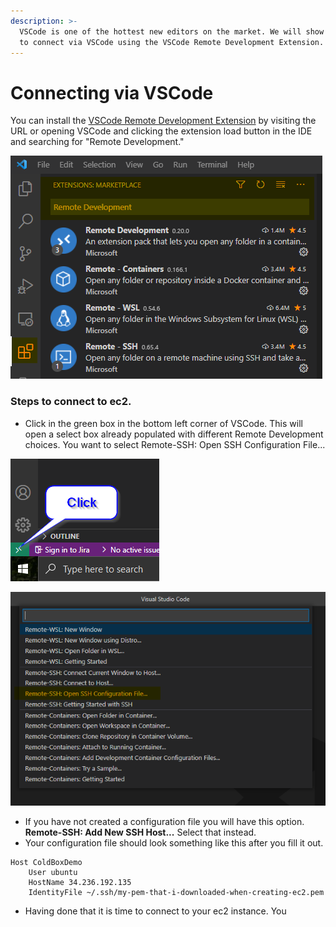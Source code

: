 ```yaml
---
description: >-
  VSCode is one of the hottest new editors on the market. We will show you how
  to connect via VSCode using the VSCode Remote Development Extension.
---
```


# Connecting via VSCode

You can install the [VSCode Remote Development Extension](https://marketplace.visualstudio.com/items?itemName=ms-vscode-remote.vscode-remote-extensionpack) by visiting the URL or opening VSCode and clicking the extension load button in the IDE and searching for "Remote Development."

![Remote Development Extension](../../../../.gitbook/assets/image%20%2816%29.png)

### Steps to connect to ec2.

* Click in the green box in the bottom left corner of VSCode. This will open a select box already populated with different Remote Development choices. You want to select Remote-SSH: Open SSH Configuration File...

![](../../../../.gitbook/assets/image.png)

![Remote-SSH: Open SSH Configuration File...](../../../../.gitbook/assets/image%20%2814%29.png)

* If you have not created a configuration file you will have this option.   **Remote-SSH: Add New SSH Host...** Select that instead.
* Your configuration file should look something like this after you fill it out.

```text
Host ColdBoxDemo
    User ubuntu
    HostName 34.236.192.135
    IdentityFile ~/.ssh/my-pem-that-i-downloaded-when-creating-ec2.pem
```

* Having done that it is time to connect to your ec2 instance. You 

